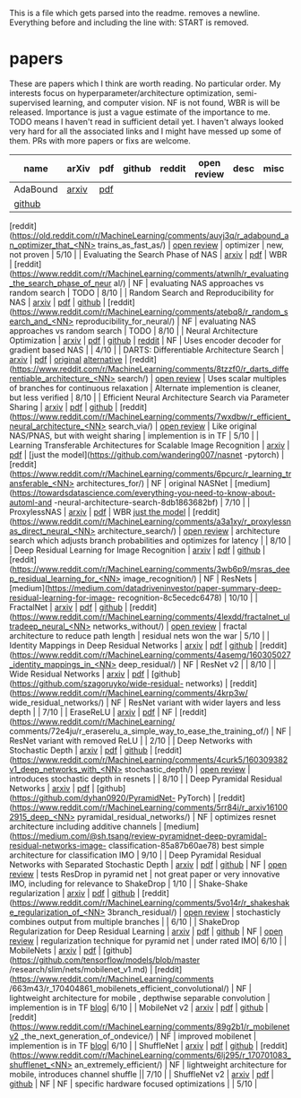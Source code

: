 This is a file which gets parsed into the readme. <NN> removes a newline.
Everything before and including the line with:
START is removed.
# papers
These are papers which I think are worth reading. No particular order. My interests focus on
hyperparameter/architecture optimization, semi-supervised learning, and computer vision.
NF is not found, WBR is will be released. Importance is just a vague estimate of the importance to me. 
TODO means I haven't read in sufficient detail yet. I haven't always looked very hard for all the 
associated links and I might have messed up some of them. PRs with more papers or fixs are welcome. 

| name | arXiv | pdf | github | reddit | open review | desc | misc | importance |
|---|---|---|---|---|---|---|---|---|
| AdaBound | [arxiv](https://arxiv.org/abs/1607.01097) | [pdf](https://arxiv.org/pdf/1607.01097.pdf) | <NN>
[github](https://github.com/Luolc/AdaBound) | <NN>
[reddit](https://old.reddit.com/r/MachineLearning/comments/auvj3q/r_adabound_an_optimizer_that_<NN>
trains_as_fast_as/) | [open review](https://openreview.net/forum?id=Bkg3g2R9FX) | optimizer | new, <NN>
not proven | 5/10 |
| Evaluating the Search Phase of NAS | [arxiv](https://arxiv.org/abs/1902.08142) | <NN>
[pdf](https://arxiv.org/pdf/1902.08142) | WBR |<NN>
[reddit](https://www.reddit.com/r/MachineLearning/comments/atwnlh/r_evaluating_the_search_phase_of_neur<NN>
al/) | NF | evaluating NAS approaches vs random search | TODO | 8/10 |
| Random Search and Reproducibility for NAS | [arxiv](https://arxiv.org/abs/1902.07638) | <NN>
[pdf](https://arxiv.org/pdf/1902.07638) | [github](https://github.com/liamcli/randomNAS_release) |<NN>
[reddit](https://www.reddit.com/r/MachineLearning/comments/atebq8/r_random_search_and_<NN>
reproducibility_for_neural/) | NF | evaluating NAS approaches vs random search | TODO | 8/10 |
| Neural Architecture Optimization | [arxiv](https://arxiv.org/abs/1808.07233) | <NN>
[pdf](https://arxiv.org/pdf/1808.07233.pdf) | [github](https://github.com/renqianluo/NAO) |<NN>
[reddit](https://www.reddit.com/r/MachineLearning/comments/9butdc/r_neural_architecture_optimization/) | <NN>
NF | Uses encoder decoder for gradient based NAS |  | 4/10 |
| DARTS: Differentiable Architecture Search | [arxiv](https://arxiv.org/abs/1806.09055) | <NN>
[pdf](https://arxiv.org/pdf/1806.09055) | [original](https://github.com/quark0/darts) <NN>
[alternative](https://github.com/khanrc/pt.darts) |<NN>
[reddit](https://www.reddit.com/r/MachineLearning/comments/8tzzf0/r_darts_differentiable_architecture_<NN>
search/) | [open review](https://openreview.net/forum?id=S1eYHoC5FX) | Uses scalar multiples of branches <NN>
for continuous relaxation | Alternate implemention is cleaner, but less verified | 8/10 |
| Efficient Neural Architecture Search via Parameter Sharing | [arxiv](https://arxiv.org/abs/1802.03268) <NN>
| [pdf](https://arxiv.org/pdf/1802.03268) | [github](https://github.com/melodyguan/enas) | <NN>
[reddit](https://www.reddit.com/r/MachineLearning/comments/7wxdbw/r_efficient_neural_architecture_<NN>
search_via/) | [open review](https://openreview.net/forum?id=ByQZjx-0-) | Like original NAS/PNAS, but <NN>
with weight sharing | implemention is in TF | 5/10 |
| Learning Transferable Architectures for Scalable Image Recognition | <NN>
[arxiv](https://arxiv.org/abs/1707.07012) <NN>
| [pdf](https://arxiv.org/pdf/1707.07012.pdf) | [just the model](https://github.com/wandering007/nasnet<NN>
-pytorch) | [reddit](https://www.reddit.com/r/MachineLearning/comments/6pcurc/r_learning_transferable_<NN>
architectures_for/) | NF | <NN>
 original NASNet | [medium](https://towardsdatascience.com/everything-you-need-to-know-about-automl-and<NN>
-neural-architecture-search-8db1863682bf) | 7/10 |
| ProxylessNAS | [arxiv](https://arxiv.org/abs/1812.00332) | [pdf](https://arxiv.org/pdf/1812.00332) | <NN>
WBR [just the model](https://github.com/MIT-HAN-LAB/ProxylessNAS) | <NN>
[reddit](https://www.reddit.com/r/MachineLearning/comments/a3a1xy/r_proxylessnas_direct_neural_<NN>
architecture_search/) | [open review](https://openreview.net/forum?id=HylVB3AqYm) | <NN>
architecture search which adjusts branch probabilities and optimizes for latency | | 8/10 |
| Deep Residual Learning for Image Recognition | [arxiv](https://arxiv.org/abs/1512.03385) <NN>
| [pdf](https://arxiv.org/pdf/1512.03385) | [github](https://github.com/KaimingHe/deep-residual-networks)<NN>
| [reddit](https://www.reddit.com/r/MachineLearning/comments/3wb6p9/msras_deep_residual_learning_for_<NN>
image_recognition/) | NF | ResNets | <NN>
[medium](https://medium.com/datadriveninvestor/paper-summary-deep-residual-learning-for-image-<NN>
recognition-8c5ecedc6478) | 10/10 |
| FractalNet | [arxiv](https://arxiv.org/abs/1605.07648) <NN>
| [pdf](https://arxiv.org/pdf/1605.07648) | [github](https://github.com/khanrc/pt.fractalnet)<NN>
| [reddit](https://www.reddit.com/r/MachineLearning/comments/4lexdd/fractalnet_ultradeep_neural_<NN>
networks_without/) | [open review](https://openreview.net/forum?id=S1VaB4cex) | <NN>
fractal architecture to reduce path length | residual nets won the war | 5/10 |
| Identity Mappings in Deep Residual Networks | [arxiv](https://arxiv.org/abs/1603.05027) <NN>
| [pdf](https://arxiv.org/pdf/1603.05027) | [github](https://github.com/KaimingHe/resnet-1k-layers)<NN>
| [reddit](https://www.reddit.com/r/MachineLearning/comments/4asemg/160305027_identity_mappings_in_<NN>
deep_residual/) | NF | ResNet v2 | | 8/10 |
| Wide Residual Networks | [arxiv](https://arxiv.org/abs/1605.07146) <NN>
| [pdf](https://arxiv.org/pdf/1605.07146) | [github](https://github.com/szagoruyko/wide-residual-<NN>
networks) | [reddit](https://www.reddit.com/r/MachineLearning/comments/4krp3w/<NN>
wide_residual_networks/) | NF | ResNet variant with wider layers and less depth | | 7/10 |
| EraseReLU | [arxiv](https://arxiv.org/abs/1709.07634) <NN>
| [pdf](https://arxiv.org/pdf/1709.07634) | NF | [reddit](https://www.reddit.com/r/MachineLearning/<NN>
comments/72e4ju/r_eraserelu_a_simple_way_to_ease_the_training_of/) | NF | ResNet variant with <NN>
removed ReLU | | 2/10 |
| Deep Networks with Stochastic Depth | [arxiv](https://arxiv.org/abs/1603.09382) <NN>
| [pdf](https://arxiv.org/pdf/1603.09382) | [github](https://github.com/yueatsprograms/Stochastic_Depth)<NN>
| [reddit](https://www.reddit.com/r/MachineLearning/comments/4curk5/160309382v1_deep_networks_with_<NN>
stochastic_depth/) | [open review](https://openreview.net/forum?id=BJm63h2F) | introduces stochastic <NN>
depth in resnets | | 8/10 |
| Deep Pyramidal Residual Networks | [arxiv](https://arxiv.org/abs/1610.02915) <NN>
| [pdf](https://arxiv.org/pdf/1610.02915v1.pdf) | [github](https://github.com/dyhan0920/PyramidNet-<NN>
PyTorch) | [reddit](https://www.reddit.com/r/MachineLearning/comments/5rr84i/r_arxiv161002915_deep_<NN>
pyramidal_residual_networks/) | NF | optimizes resnet architecture including additive channels | <NN>
[medium](https://medium.com/@sh.tsang/review-pyramidnet-deep-pyramidal-residual-networks-image-<NN>
classification-85a87b60ae78)  best simple architecture for classification IMO | 9/10 |
| Deep Pyramidal Residual Networks with Separated Stochastic Depth | <NN>
[arxiv](https://arxiv.org/abs/1612.01230) | [pdf](https://arxiv.org/pdf/1612.01230) | <NN>
[github](https://github.com/AkTgWrNsKnKPP/PyramidNet_with_Stochastic_Depth) | NF | <NN>
[open review](https://openreview.net/forum?id=SkPxL0Vte) | tests ResDrop in pyramid net | <NN>
not great paper or very innovative IMO, including for relevance to ShakeDrop | 1/10 |
| Shake-Shake regularization | [arxiv](https://arxiv.org/abs/1705.07485) <NN>
| [pdf](https://arxiv.org/pdf/1705.07485) | [github](https://github.com/xgastaldi/shake-shake) | <NN>
[reddit](https://www.reddit.com/r/MachineLearning/comments/5vo14r/r_shakeshake_regularization_of_<NN>
3branch_residual/) | [open review](https://openreview.net/forum?id=HkO-PCmYl) | stochasticly combines <NN>
output from multiple branches | | 6/10 |
| ShakeDrop Regularization for Deep Residual Learning | [arxiv](https://arxiv.org/abs/1802.02375) <NN>
| [pdf](https://arxiv.org/pdf/1802.02375) | [github](https://github.com/imenurok/ShakeDrop) | NF | <NN>
[open review](https://openreview.net/forum?id=S1NHaMW0b) | regularization technique for pyramid net | <NN>
under rated IMO| 6/10 |
|  MobileNets | [arxiv](https://arxiv.org/abs/1704.04861) <NN>
| [pdf](https://arxiv.org/pdf/1704.04861) | [github](https://github.com/tensorflow/models/blob/master<NN>
/research/slim/nets/mobilenet_v1.md) | [reddit](https://www.reddit.com/r/MachineLearning/comments<NN>
/663m43/r_170404861_mobilenets_efficient_convolutional/) | NF | lightweight architecture for mobile<NN>
, depthwise separable convolution | implemention is in TF <NN>
[blog](https://ai.googleblog.com/2017/06/mobilenets-open-source-models-for.html)| 6/10 |
|  MobileNet v2 | [arxiv](https://arxiv.org/abs/1801.04381) | [pdf](https://arxiv.org/pdf/1801.04381) | <NN>
[github](https://github.com/tensorflow/models/tree/master/research/slim/nets/mobilenet) | <NN>
[reddit](https://www.reddit.com/r/MachineLearning/comments/89g2b1/r_mobilenetv2<NN>
_the_next_generation_of_ondevice/) | NF | improved mobilenet | implemention is in TF <NN>
[blog](https://ai.googleblog.com/2018/04/mobilenetv2-next-generation-of-on.html)| 6/10 |
| ShuffleNet | [arxiv](https://arxiv.org/abs/1707.01083) <NN>
| [pdf](https://arxiv.org/pdf/1707.01083) | [github](https://github.com/jaxony/ShuffleNet) | <NN>
[reddit](https://www.reddit.com/r/MachineLearning/comments/6lj295/r_170701083_shufflenet_<NN>
an_extremely_efficient/) | NF | lightweight architecture for mobile, introduces channel shuffle || 7/10 |
| ShuffleNet v2 | [arxiv](https://arxiv.org/abs/1807.11164) <NN>
| [pdf](https://arxiv.org/pdf/1807.11164) | [github](https://github.com/ericsun99/Shufflenet-v2-Pytorch)<NN>
| NF | NF | specific hardware focused optimizations | | 5/10 |
